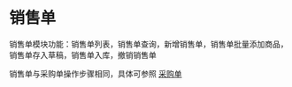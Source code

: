 # 销售单
销售单模块功能：销售单列表，销售单查询，新增销售单，销售单批量添加商品，销售单存入草稿，销售单入库，撤销销售单

销售单与采购单操作步骤相同，具体可参照 [采购单](pages/采购单.md)


<!--
// 销售单截图
## 销售单列表

可通过点击销售单列表右上角按钮，可放大销售单列表，查看更改筛选条件和数据列。

点击销售单条目，可查看并编辑该销售单。

## 销售单详情

默认为销售开单状态，系统自动选定最近更新的客户，仓库和结算账户。
点击列表中的请选择商品，输入商品名称、货号或者拼音缩写，进行模糊查询，选择需要的商品，填写数量，单价和折扣信息。

### 销售单折扣
选择客户后，所有商品的折扣默认设置为该客户的统一折扣。
点击整单折扣，输入折扣可以调整所有商品的折扣。

### 价格追踪
点击单价，会显示建议零售价和该客户上次零售价提示，选择对应价格，就会填入对应单价。

### 批量添加
点击批量添加按钮，弹出商品列表，选择对应的商品，点击确认，或者鼠标双击任意商品，完成添加。

点击存入草稿，暂时保存单据所有信息。
待信息确认后，点击销售，完成商品出库。库存数据和财务数据发送对应修改。

### 复制为新增
当单据完成后，会出现复制为新增按钮，点击生成相同的销售单

### 撤销
当单据完成后，会出现撤销按钮，点击撤销，单据对应库存和财务数据进行回退。

-->






